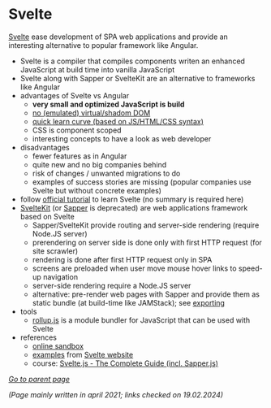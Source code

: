 # Svelte

[Svelte](https://svelte.dev/) ease development of SPA web applications and provide an interesting
alternative to popular framework like Angular.

* Svelte is a compiler that compiles components writen an enhanced JavaScript at build time into vanilla JavaScript
* Svelte along with Sapper or SvelteKit are an alternative to frameworks like Angular
* advantages of Svelte vs Angular
  * **very small and optimized JavaScript is build**
  * [no (emulated) virtual/shadom DOM](https://svelte.dev/blog/virtual-dom-is-pure-overhead)
  * [quick learn curve (based on JS/HTML/CSS syntax)](https://svelte.dev/blog/write-less-code)
  * CSS is component scoped
  * interesting concepts to have a look as web developer
* disadvantages
  * fewer features as in Angular
  * quite new and no big companies behind
  * risk of changes / unwanted migrations to do
  * examples of success stories are missing (popular companies use Svelte but without concrete examples)
* follow [official tutorial](https://svelte.dev/tutorial/basics) to learn Svelte (no summary is required here)
* [SvelteKit](https://kit.svelte.dev/) (or [Sapper](https://sapper.svelte.dev/) is deprecated)
    are web applications framework based on Svelte
  * Sapper/SvelteKit provide routing and server-side rendering (require Node.JS server)
  * prerendering on server side is done only with first HTTP request (for site scrawler)
  * rendering is done after first HTTP request only in SPA
  * screens are preloaded when user move mouse hover links to speed-up navigation 
  * server-side rendering require a Node.JS server
  * alternative: pre-render web pages with Sapper and provide them as static bundle (at build-time like JAMStack); 
    see [exporting](https://sapper.svelte.dev/docs#Exporting)
* tools
  * [rollup.js](https://rollupjs.org/guide/en/) is a module bundler for JavaScript that can be used with Svelte
* references
  * [online sandbox](https://svelte.dev/repl/hello-world)
  * [examples](https://svelte.dev/examples#hello-world) from [Svelte website](https://svelte.dev/)
  * course: [Svelte.js - The Complete Guide (incl. Sapper.js)](https://www.udemy.com/sveltejs-the-complete-guide/)

[*Go to parent page*](README.md)

*(Page mainly written in april 2021; links checked on 19.02.2024)*
